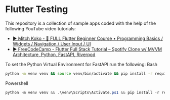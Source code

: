 # Flutter Testing

This repository is a collection of sample apps coded with the help of the following YouTube video tutorials:

* [▶️ Mitch Koko - 📱 FULL Flutter Beginner Course • Programming Basics / Widgets / Navigation / User Input / UI](https://www.youtube.com/watch?v=HQ_ytw58tC4)
* [▶️ FreeCodeCamp - Flutter Full Stack Tutorial – Spotify Clone w/ MVVM Architecture, Python, FastAPI, Riverpod](https://www.youtube.com/watch?v=9gpAtzQhYkY)

To set the Python Virtual Environment for FastAPI run the following:
Bash
```bash
python -m venv venv && source venv/bin/activate && pip install -r requirements.txt
```
Powershell
```powershell
python -m venv venv && .\venv\Scripts\Activate.ps1 && pip install -r requirements.txt
```